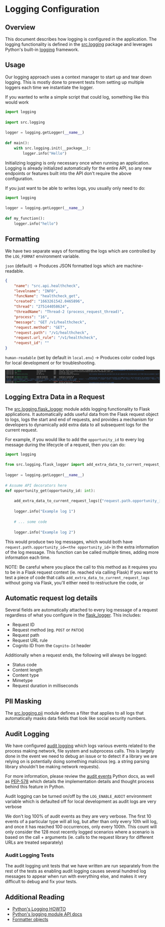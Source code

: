 # Logging Configuration

## Overview

This document describes how logging is configured in the application. The logging functionality is defined in the [src.logging](../../../api/src/logging/) package and leverages Python's built-in [logging](https://docs.python.org/3/library/logging.html) framework.

## Usage
Our logging approach uses a context manager to start up and tear down logging. This is mostly done to prevent tests from
setting up multiple loggers each time we instantiate the logger.

If you wanted to write a simple script that could log, something like this would work

```py
import logging

import src.logging

logger = logging.getLogger(__name__)

def main():
    with src.logging.init(__package__):
        logger.info("Hello")
```

Initializing logging is only necessary once when running an application.
Logging is already initialized automatically for the entire API, so any new
endpoints or features built into the API don't require the above configuration.

If you just want to be able to writes logs, you usually only need to do:

```py
import logging

logger = logging.getLogger(__name__)

def my_function():
    logger.info("hello")
```

## Formatting

We have two separate ways of formatting the logs which are controlled by the `LOG_FORMAT` environment variable.

`json` (default) -> Produces JSON formatted logs which are machine-readable.

```json
{
    "name": "src.api.healthcheck",
    "levelname": "INFO",
    "funcName": "healthcheck_get",
    "created": "1663261542.0465896",
    "thread": "275144058624",
    "threadName": "Thread-2 (process_request_thread)",
    "process": "16",
    "message": "GET /v1/healthcheck",
    "request.method": "GET",
    "request.path": "/v1/healthcheck",
    "request.url_rule": "/v1/healthcheck",
    "request_id": ""
}
```

`human-readable` (set by default in `local.env`) -> Produces color coded logs for local development or for troubleshooting.

![Human readable logs](human-readable-logs.png)

## Logging Extra Data in a Request

The [src.logging.flask_logger](../../../api/src/logging/flask_logger.py) module adds logging functionality to Flask applications. It automatically adds useful data from the Flask request object to logs, logs the start and end of requests, and provides a mechanism for developers to dynamically add extra data to all subsequent logs for the current request.

For example, if you would like to add the `opportunity_id` to every log message during the lifecycle of a request, then you can do:
```py
import logging

from src.logging.flask_logger import add_extra_data_to_current_request_logs

logger = logging.getLogger(__name__)

# Assume API decorators here
def opportunity_get(opportunity_id: int):
    
    add_extra_data_to_current_request_logs({"request.path.opportunity_id": opportunity_id})
    
    logger.info("Example log 1")
    
    # ... some code
    
    logger.info("Example log 2")
```

This would produce two log messages, which would both have `request.path.opportunity_id=<the opportunity_id>` in the extra
information of the log message. This function can be called multiple times, adding more information each time.

NOTE: Be careful where you place the call to this method as it requires you to be in a Flask request context (ie. reached via calling Flask)
If you want to test a piece of code that calls `add_extra_data_to_current_request_logs` without going via Flask, you'll either need to restructure
the code, or 

## Automatic request log details

Several fields are automatically attached to every log message of a request regardless
of what you configure in the [flask_logger](../../../api/src/logging/flask_logger.py). This includes:
* Request ID
* Request method (eg. `POST` or `PATCH`)
* Request path
* Request URL rule
* Cognito ID from the `Cognito-Id` header

Additionally when a request ends, the following will always be logged:
* Status code
* Content length
* Content type
* Mimetype
* Request duration in milliseconds

## PII Masking

The [src.logging.pii](../../../api/src/logging/pii.py) module defines a filter that applies to all logs that automatically masks data fields that look like social security numbers.

## Audit Logging

We have configured [audit logging](../../../api/src/logging/audit.py) which logs
various events related to the process making network, file system and
subprocess calls. This is largely done in the event we need to debug an
issue or to detect if a library we are relying on is potentially doing
something malicious (eg. a string parsing library shouldn't be making network requests).

For more information, please review the [audit events](https://docs.python.org/3/library/audit_events.html)
Python docs, as well as [PEP-578](https://peps.python.org/pep-0578/) which details
the implementation details and thought process behind this feature in Python.

Audit logging can be turned on/off by the `LOG_ENABLE_AUDIT` environment variable
which is defaulted off for local development as audit logs are very verbose

We don't log 100% of audit events as they are very verbose. The first 10 events
of a particular type will all log, but after than only every 10th will log, and
once it has reached 100 occurrences, only every 100th. This count will only
consider the 128 most recently logged scenarios where a scenario is based on the
call + arguments (ie. calls to the request library for different URLs are treated separately)

### Audit Logging Tests

The audit logging unit tests that we have written are run separately
from the rest of the tests as enabling audit logging causes several hundred
log messages to appear when run with everything else, and makes it very difficult
to debug and fix your tests.

## Additional Reading

* [Python's Logging HOWTO](https://docs.python.org/3/howto/logging.html#logging-basic-tutorial)
* [Python's logging module API docs](https://docs.python.org/3/library/logging.html)
* [Formatter objects](https://docs.python.org/3/library/logging.html#formatter-objects)
